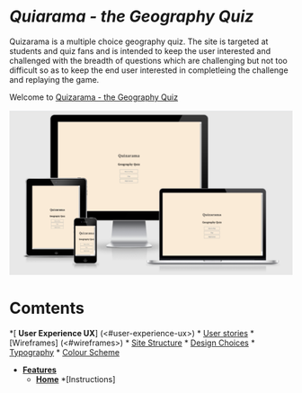 # **_Quiarama - the Geography Quiz_**

Quizarama is a multiple choice geography quiz. The site is targeted at students and quiz fans and is intended to keep the user interested and challenged with the breadth of questions which are challenging but not too difficult so as to keep the end user interested in completleing the challenge and replaying the game.

Welcome to <a href="https://lastchancebar.github.io/Quizarama/index.html" target="blank" rel="noopener">Quizarama - the Geography Quiz</a>

![Quizarama resonsive design](assets/images/readme-images/qresponsive.png)

# Comtents

*[ **User Experience UX**] (<#user-experience-ux>)
    * [User stories](#<user-stories>)
    * [Wireframes] (<#wireframes>)
    * [Site Structure](<#site-structure>)
    * [Design Choices](<#design-choices>)
    * [Typography](<#typography>)
    * [Colour Scheme](<#colour-scheme>)
* [**Features**](<#features>)
  * [**Home**](<#home>)
    *[Instructions] 